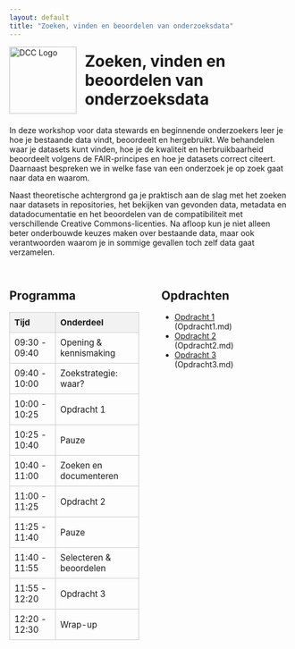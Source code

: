 ```yaml
---
layout: default
title: "Zoeken, vinden en beoordelen van onderzoeksdata"
---
```


<!-- Page Title with Larger Logo -->
<div style="display: flex; align-items: center; gap: 15px; margin-bottom: 1.5em;">
  <!-- Make the image larger (height increased to 120px) -->
  <img src="/Onderzoeksdata-zoeken-vinden/assets/DCC_SPRING_logo_2025.jpg" alt="DCC Logo" style="height: 120px;">
  <h1 style="margin: 0;">Zoeken, vinden en beoordelen van onderzoeksdata</h1>
</div>

<!-- Intro Text -->
<p>
In deze workshop voor data stewards en beginnende onderzoekers leer je hoe je bestaande data vindt, beoordeelt en hergebruikt.
We behandelen waar je datasets kunt vinden, hoe je de kwaliteit en herbruikbaarheid beoordeelt volgens de FAIR-principes en hoe je datasets correct citeert.
Daarnaast bespreken we in welke fase van een onderzoek je op zoek gaat naar data en waarom.
</p>

<p>
Naast theoretische achtergrond ga je praktisch aan de slag met het zoeken naar datasets in repositories, het bekijken van gevonden data, metadata en datadocumentatie
en het beoordelen van de compatibiliteit met verschillende Creative Commons-licenties.
Na afloop kun je niet alleen beter onderbouwde keuzes maken over bestaande data, maar ook verantwoorden waarom je in sommige gevallen toch zelf data gaat verzamelen.
</p>

<!-- Programma Table and Opdrachten Links Side by Side -->
<div style="display: flex; gap: 40px; margin-top: 2em;">

  <!-- Programma Table -->
  <div style="max-width: 600px; flex: 1;">
    <h2>Programma</h2>
    <table style="width: 100%; border-collapse: collapse; font-size: 0.95rem;">
      <thead>
        <tr style="background-color: #f2f2f2;">
          <th style="border: 1px solid #ccc; padding: 8px; text-align: left;">Tijd</th>
          <th style="border: 1px solid #ccc; padding: 8px; text-align: left;">Onderdeel</th>
        </tr>
      </thead>
      <tbody>
        <tr><td style="border: 1px solid #ccc; padding: 8px;">09:30 - 09:40</td><td style="border: 1px solid #ccc; padding: 8px;">Opening & kennismaking</td></tr>
        <tr><td style="border: 1px solid #ccc; padding: 8px;">09:40 - 10:00</td><td style="border: 1px solid #ccc; padding: 8px;">Zoekstrategie: waar?</td></tr>
        <tr><td style="border: 1px solid #ccc; padding: 8px;">10:00 - 10:25</td><td style="border: 1px solid #ccc; padding: 8px;">Opdracht 1</td></tr>
        <tr><td style="border: 1px solid #ccc; padding: 8px;">10:25 - 10:40</td><td style="border: 1px solid #ccc; padding: 8px;">Pauze</td></tr>
        <tr><td style="border: 1px solid #ccc; padding: 8px;">10:40 - 11:00</td><td style="border: 1px solid #ccc; padding: 8px;">Zoeken en documenteren</td></tr>
        <tr><td style="border: 1px solid #ccc; padding: 8px;">11:00 - 11:25</td><td style="border: 1px solid #ccc; padding: 8px;">Opdracht 2</td></tr>
        <tr><td style="border: 1px solid #ccc; padding: 8px;">11:25 - 11:40</td><td style="border: 1px solid #ccc; padding: 8px;">Pauze</td></tr>
        <tr><td style="border: 1px solid #ccc; padding: 8px;">11:40 - 11:55</td><td style="border: 1px solid #ccc; padding: 8px;">Selecteren & beoordelen</td></tr>
        <tr><td style="border: 1px solid #ccc; padding: 8px;">11:55 - 12:20</td><td style="border: 1px solid #ccc; padding: 8px;">Opdracht 3</td></tr>
        <tr><td style="border: 1px solid #ccc; padding: 8px;">12:20 - 12:30</td><td style="border: 1px solid #ccc; padding: 8px;">Wrap-up</td></tr>
      </tbody>
    </table>
  </div>

  <!-- Opdrachten Links Section -->
  <div style="flex: 1;">
    <h2>Opdrachten</h2>
    <ul>
      <li><a href="/Onderzoeksdata-zoeken-vinden/opdracht1.html">Opdracht 1</a></li> (Opdracht1.md)
      <li><a href="/Onderzoeksdata-zoeken-vinden/opdracht2.html">Opdracht 2</a></li> (Opdracht2.md)
      <li><a href="/Onderzoeksdata-zoeken-vinden/opdracht3.html">Opdracht 3</a></li> (Opdracht3.md)
    </ul>
  </div>

</div>
